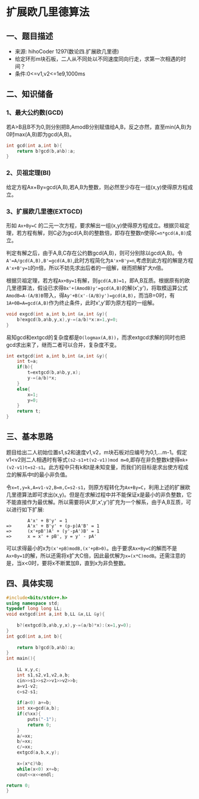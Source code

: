 # 扩展欧几里德算法
## 一、题目描述
* 来源: hihoCoder 1297(数论四.扩展欧几里德)
* 给定环形m块石板，二人从不同处以不同速度同向行走，求第一次相遇的时间？
* 条件:0<=v1,v2<=1e9,1000ms
## 二、知识储备
### 1、最大公约数(GCD)
若A>B且B不为0,则分别把B,AmodB分别赋值给A,B，反之亦然，直至min(A,B)为0时max(A,B)即为gcd(A,B)。
```c++
int gcd(int a,int b){
	return b?gcd(b,a%b):a;
}
```
### 2、贝祖定理(BI)
给定方程Ax+By=gcd(A,B),若A,B为整数，则必然至少存在一组(x,y)使得原方程成立。
### 3、扩展欧几里德(EXTGCD)
形如 `Ax+By=C` 的二元一次方程，要求解出一组(x,y)使得原方程成立。根据贝祖定理，若方程有解，则C必为gcd(A,B)的整数倍，即存在整数n使得`C=n*gcd(A,B)`成立。

判定有解之后，由于A,B,C存在公约数gcd(A,B)，则可分别除以gcd(A,B)。令`A'=A/gcd(A,B),B'=gcd(A,B)`,此时方程简化为`A'x+B'y=n`,考虑到此方程的解是方程`A'x+B'y=1`的n倍，所以不妨先求出后者的一组解，继而把解扩大n倍。

根据贝祖定理，若方程`Ax+By=1`有解，则`gcd(A,B)=1`，即A,B互质。根据原有的欧几里德算法，假设已求得`Bx'+(AmodB)y'=gcd(A,B)`的解(x',y')，将取模运算公式`AmodB=A-(A/B)B`带入，得`Ay'+B(x'-(A/B)y')=gcd(A,B)`，而当B=0时，有`1A+0B=A=gcd(A,B)`作为终止条件，此时x',y'即为原方程的一组解。
```c++
void exgcd(int a,int b,int &x,int &y){
	b?exgcd(b,a%b,y,x),y-=(a/b)*x:x=1,y=0;
}
```
易知gcd和extgcd的复杂度都是`O(logmax(A,B))`，而求extgcd求解的同时也把gcd求出来了，继而二者可以合并，复杂度不变。
```c++
int extgcd(int a,int b,int &x,int &y){
	int t=a;
	if(b){
		t=extgcd(b,a%b,y,x);
		y-=(a/b)*x;
	}
	else{
		x=1;
		y=0;
	}
	return t;
}
```
## 三、基本思路
题目给出二人初始位置s1,s2和速度v1,v2，m块石板对应编号为0,1,...m-1。假定v1<v2则二人相遇时有等式`(s2-s1+t(v2-v1))mod m=0`,即存在非负整数k使得`mk+(v2-v1)t=s2-s1`。此方程中只有k和t是未知变量，而我们的目标是求出使方程成立的解系中t的最小非负值。

令`x=t,y=k,A=v1-v2,B=m,C=s2-s1`，则原方程转化为`Ax+By=C`，利用上述的扩展欧几里德算法即可求出(x,y)。但是在求解过程中并不能保证x是最小的非负整数，它不能直接作为最优解。所以需要将(A',B',x',y')扩充为一个解系，由于A,B互质，可以进行如下扩展:
```
        A'x' + B'y' = 1
=>      A'x' + B'y' + (p-p)A'B' = 1
=>      (x'+pB')A' + (y'-pA')B' = 1
=>      x = x' + pB', y = y' - pA'
```
可以求得最小的x为`(x'+pB)modB,(x'+pB>0)`。由于要求`Ax+By=C`的解而不是`Ax+By=1`的解，所以还需将x扩大C倍，因此最优解为`x=(x*C)modB`。还需注意的是，当x<0时，要将x不断累加B，直到x为非负整数。
## 四、具体实现
```c++
#include<bits/stdc++.h>
using namespace std;
typedef long long LL;
void extgcd(int a,int b,LL &x,LL &y){
	
	b?(extgcd(b,a%b,y,x),y-=(a/b)*x):(x=1,y=0);
}
int gcd(int a,int b){
	
	return b?gcd(b,a%b):a;
}
int main(){
	
	LL x,y,c;
	int s1,s2,v1,v2,a,b;
	cin>>s1>>s2>>v1>>v2>>b;
	a=v1-v2;
	c=s2-s1;
	
	if(a<0) a+=b;
	int xx=gcd(a,b);
	if(c%xx){
		puts("-1");
		return 0;
	}
	a/=xx;
	b/=xx;
	c/=xx;
	extgcd(a,b,x,y);
	
	x=(x*c)%b;
	while(x<0) x+=b;
	cout<<x<<endl;

return 0;
}
```



